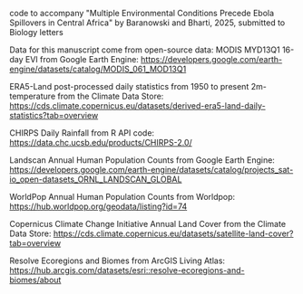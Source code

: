 code to accompany "Multiple Environmental Conditions Precede Ebola Spillovers in Central Africa" by Baranowski and Bharti, 2025, submitted to Biology letters

Data for this manuscript come from open-source data: 
MODIS MYD13Q1 16-day EVI from Google Earth Engine: https://developers.google.com/earth-engine/datasets/catalog/MODIS_061_MOD13Q1

ERA5-Land post-processed daily statistics from 1950 to present 2m-temperature from the Climate Data Store: https://cds.climate.copernicus.eu/datasets/derived-era5-land-daily-statistics?tab=overview

CHIRPS Daily Rainfall from R API code: https://data.chc.ucsb.edu/products/CHIRPS-2.0/

Landscan Annual Human Population Counts from Google Earth Engine: https://developers.google.com/earth-engine/datasets/catalog/projects_sat-io_open-datasets_ORNL_LANDSCAN_GLOBAL

WorldPop Annual Human Population Counts from Worldpop: https://hub.worldpop.org/geodata/listing?id=74

Copernicus Climate Change Initiative Annual Land Cover from the Climate Data Store: https://cds.climate.copernicus.eu/datasets/satellite-land-cover?tab=overview

Resolve Ecoregions and Biomes from ArcGIS Living Atlas: https://hub.arcgis.com/datasets/esri::resolve-ecoregions-and-biomes/about
